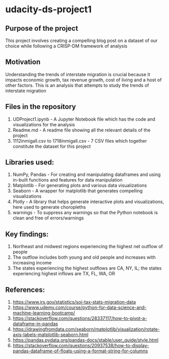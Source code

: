 # udacity-ds-project1
## Purpose of the project
This project involves creating a compelling blog post on a dataset of our choice while following a CRISP-DM framework of analysis

## Motivation
Understanding the trends of interstate migration is crucial because it impacts economic growth, tax revenue growth, cost of living and a host of other factors. This is an analysis that attempts to study the trends of interstate migration

## Files in the repository
1. UDProject1.ipynb - A Jupyter Notebook file which has the code and visualizations for the analysis
2. Readme.md - A readme file showing all the relevant details of the project
3. 1112inmigall.csv to 1718inmigall.csv - 7 CSV files which together constitute the dataset for this project

## Libraries used:
1. NumPy, Pandas - For creating and manipulating dataframes and using in-built functions and features for data manipulation
2. Matplotlib - For generating plots and various data visualizations
3. Seaborn - A wrapper for matplotlib that generates compelling visualizations
4. Plotly - A library that helps generate interactive plots and visualizations, here used to generate choropleths
5. warnings - To suppress any warnings so that the Python notebook is clean and free of errors/warnings

## Key findings:
1. Northeast and midwest regions experiencing the highest net outflow of people
2. The outflow includes both young and old people and increases with increasing income
3. The states experiencing the highest outflows are CA, NY, IL; the states experiencing highest inflows are TX, FL, WA, OR

## References:
1. https://www.irs.gov/statistics/soi-tax-stats-migration-data
2. https://www.udemy.com/course/python-for-data-science-and-machine-learning-bootcamp/
3. https://stackoverflow.com/questions/28337117/how-to-pivot-a-dataframe-in-pandas
4. https://drawingfromdata.com/seaborn/matplotlib/visualization/rotate-axis-labels-matplotlib-seaborn.html
5. https://pandas.pydata.org/pandas-docs/stable/user_guide/style.html
6. https://stackoverflow.com/questions/20937538/how-to-display-pandas-dataframe-of-floats-using-a-format-string-for-columns
